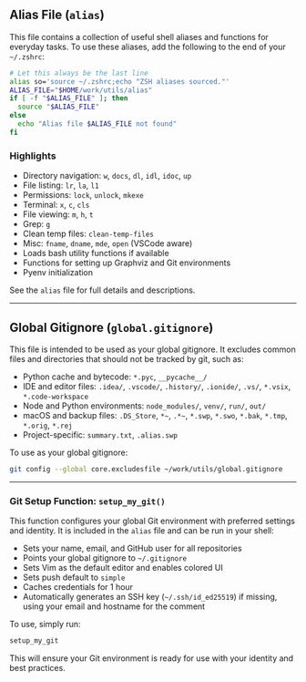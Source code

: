 ## Alias File (`alias`)

This file contains a collection of useful shell aliases and functions for everyday tasks. To use these aliases, add the following to the end of your `~/.zshrc`:

```zsh
# Let this always be the last line
alias so='source ~/.zshrc;echo "ZSH aliases sourced."'
ALIAS_FILE="$HOME/work/utils/alias"
if [ -f "$ALIAS_FILE" ]; then
  source "$ALIAS_FILE"
else
  echo "Alias file $ALIAS_FILE not found"
fi
```

### Highlights
- Directory navigation: `w`, `docs`, `dl`, `idl`, `idoc`, `up`
- File listing: `lr`, `la`, `l1`
- Permissions: `lock`, `unlock`, `mkexe`
- Terminal: `x`, `c`, `cls`
- File viewing: `m`, `h`, `t`
- Grep: `g`
- Clean temp files: `clean-temp-files`
- Misc: `fname`, `dname`, `mde`, `open` (VSCode aware)
- Loads bash utility functions if available
- Functions for setting up Graphviz and Git environments
- Pyenv initialization

See the `alias` file for full details and descriptions.

---

## Global Gitignore (`global.gitignore`)

This file is intended to be used as your global gitignore. It excludes common files and directories that should not be tracked by git, such as:

- Python cache and bytecode: `*.pyc`, `__pycache__/`
- IDE and editor files: `.idea/`, `.vscode/`, `.history/`, `.ionide/`, `.vs/`, `*.vsix`, `*.code-workspace`
- Node and Python environments: `node_modules/`, `venv/`, `run/`, `out/`
- macOS and backup files: `.DS_Store`, `*~`, `.*~`, `*.swp`, `*.swo`, `*.bak`, `*.tmp`, `*.orig`, `*.rej`
- Project-specific: `summary.txt`, `.alias.swp`

To use as your global gitignore:

```sh
git config --global core.excludesfile ~/work/utils/global.gitignore
```

---

### Git Setup Function: `setup_my_git()`

This function configures your global Git environment with preferred settings and identity. It is included in the `alias` file and can be run in your shell:

- Sets your name, email, and GitHub user for all repositories
- Points your global gitignore to `~/.gitignore`
- Sets Vim as the default editor and enables colored UI
- Sets push default to `simple`
- Caches credentials for 1 hour
- Automatically generates an SSH key (`~/.ssh/id_ed25519`) if missing, using your email and hostname for the comment

To use, simply run:

```sh
setup_my_git
```

This will ensure your Git environment is ready for use with your identity and best practices.